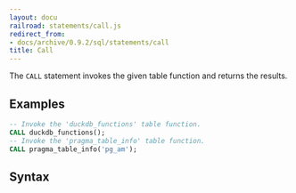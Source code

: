 ```yaml
---
layout: docu
railroad: statements/call.js
redirect_from:
- docs/archive/0.9.2/sql/statements/call
title: Call
---
```


The `CALL` statement invokes the given table function and returns the results.

## Examples

```sql
-- Invoke the 'duckdb_functions' table function.
CALL duckdb_functions();
-- Invoke the 'pragma_table_info' table function. 
CALL pragma_table_info('pg_am');
```

## Syntax

<div id="rrdiagram1"></div>